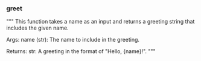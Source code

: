 ### greet

"""
This function takes a name as an input and returns a greeting string that includes the given name.
    
Args:
    name (str): The name to include in the greeting.

Returns:
    str: A greeting in the format of "Hello, {name}!".
"""
